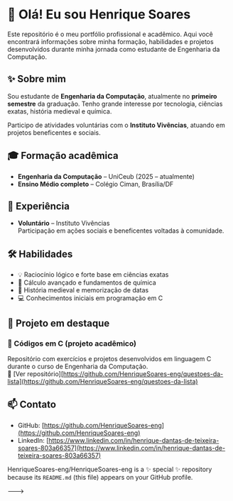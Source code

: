 # 👋 Olá! Eu sou Henrique Soares

Este repositório é o meu portfólio profissional e acadêmico. Aqui você encontrará informações sobre minha formação, habilidades e projetos desenvolvidos durante minha jornada como estudante de Engenharia da Computação.

## ✨ Sobre mim

Sou estudante de **Engenharia da Computação**, atualmente no **primeiro semestre** da graduação. Tenho grande interesse por tecnologia, ciências exatas, história medieval e química.

Participo de atividades voluntárias com o **Instituto Vivências**, atuando em projetos beneficentes e sociais.

## 🎓 Formação acadêmica

- **Engenharia da Computação** – UniCeub (2025 – atualmente)
- **Ensino Médio completo** – Colégio Ciman, Brasília/DF

## 💼 Experiência

- **Voluntário** – Instituto Vivências  
  Participação em ações sociais e beneficentes voltadas à comunidade.

## 🛠️ Habilidades

- 💡 Raciocínio lógico e forte base em ciências exatas  
- 📐 Cálculo avançado e fundamentos de química  
- 🏰 História medieval e memorização de datas  
- 💻 Conhecimentos iniciais em programação em C  

## 📁 Projeto em destaque

### 🔧 Códigos em C (projeto acadêmico)
Repositório com exercícios e projetos desenvolvidos em linguagem C durante o curso de Engenharia da Computação.  
🔗 [Ver repositório][https://github.com/HenriqueSoares-eng/questoes-da-lista](https://github.com/HenriqueSoares-eng/questoes-da-lista)

## 📫 Contato

- GitHub: [https://github.com/HenriqueSoares-eng](https://github.com/HenriqueSoares-eng)  
- LinkedIn: [https://www.linkedin.com/in/henrique-dantas-de-teixeira-soares-803a66357](https://www.linkedin.com/in/henrique-dantas-de-teixeira-soares-803a66357)

HenriqueSoares-eng/HenriqueSoares-eng is a ✨ special ✨ repository because its `README.md` (this file) appears on your GitHub profile.

--->
